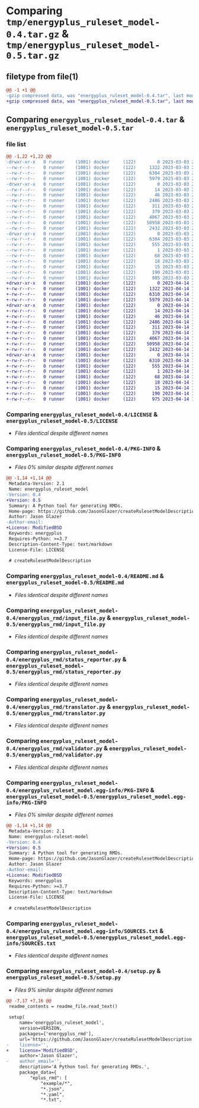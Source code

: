 # Comparing `tmp/energyplus_ruleset_model-0.4.tar.gz` & `tmp/energyplus_ruleset_model-0.5.tar.gz`

## filetype from file(1)

```diff
@@ -1 +1 @@
-gzip compressed data, was "energyplus_ruleset_model-0.4.tar", last modified: Fri Mar  3 20:56:32 2023, max compression
+gzip compressed data, was "energyplus_ruleset_model-0.5.tar", last modified: Fri Apr 14 16:23:31 2023, max compression
```

## Comparing `energyplus_ruleset_model-0.4.tar` & `energyplus_ruleset_model-0.5.tar`

### file list

```diff
@@ -1,22 +1,22 @@
-drwxr-xr-x   0 runner    (1001) docker     (122)        0 2023-03-03 20:56:32.265081 energyplus_ruleset_model-0.4/
--rw-r--r--   0 runner    (1001) docker     (122)     1322 2023-03-03 20:56:21.000000 energyplus_ruleset_model-0.4/LICENSE
--rw-r--r--   0 runner    (1001) docker     (122)     6304 2023-03-03 20:56:32.265081 energyplus_ruleset_model-0.4/PKG-INFO
--rw-r--r--   0 runner    (1001) docker     (122)     5979 2023-03-03 20:56:21.000000 energyplus_ruleset_model-0.4/README.md
-drwxr-xr-x   0 runner    (1001) docker     (122)        0 2023-03-03 20:56:32.261081 energyplus_ruleset_model-0.4/energyplus_rmd/
--rw-r--r--   0 runner    (1001) docker     (122)       14 2023-03-03 20:56:21.000000 energyplus_ruleset_model-0.4/energyplus_rmd/__init__.py
--rw-r--r--   0 runner    (1001) docker     (122)       46 2023-03-03 20:56:21.000000 energyplus_ruleset_model-0.4/energyplus_rmd/__main__.py
--rw-r--r--   0 runner    (1001) docker     (122)     2486 2023-03-03 20:56:21.000000 energyplus_ruleset_model-0.4/energyplus_rmd/input_file.py
--rw-r--r--   0 runner    (1001) docker     (122)      311 2023-03-03 20:56:21.000000 energyplus_ruleset_model-0.4/energyplus_rmd/output_file.py
--rw-r--r--   0 runner    (1001) docker     (122)      379 2023-03-03 20:56:21.000000 energyplus_ruleset_model-0.4/energyplus_rmd/runner.py
--rw-r--r--   0 runner    (1001) docker     (122)     4067 2023-03-03 20:56:21.000000 energyplus_ruleset_model-0.4/energyplus_rmd/status_reporter.py
--rw-r--r--   0 runner    (1001) docker     (122)    50958 2023-03-03 20:56:21.000000 energyplus_ruleset_model-0.4/energyplus_rmd/translator.py
--rw-r--r--   0 runner    (1001) docker     (122)     2432 2023-03-03 20:56:21.000000 energyplus_ruleset_model-0.4/energyplus_rmd/validator.py
-drwxr-xr-x   0 runner    (1001) docker     (122)        0 2023-03-03 20:56:32.265081 energyplus_ruleset_model-0.4/energyplus_ruleset_model.egg-info/
--rw-r--r--   0 runner    (1001) docker     (122)     6304 2023-03-03 20:56:32.000000 energyplus_ruleset_model-0.4/energyplus_ruleset_model.egg-info/PKG-INFO
--rw-r--r--   0 runner    (1001) docker     (122)      555 2023-03-03 20:56:32.000000 energyplus_ruleset_model-0.4/energyplus_ruleset_model.egg-info/SOURCES.txt
--rw-r--r--   0 runner    (1001) docker     (122)        1 2023-03-03 20:56:32.000000 energyplus_ruleset_model-0.4/energyplus_ruleset_model.egg-info/dependency_links.txt
--rw-r--r--   0 runner    (1001) docker     (122)       68 2023-03-03 20:56:32.000000 energyplus_ruleset_model-0.4/energyplus_ruleset_model.egg-info/entry_points.txt
--rw-r--r--   0 runner    (1001) docker     (122)       18 2023-03-03 20:56:32.000000 energyplus_ruleset_model-0.4/energyplus_ruleset_model.egg-info/requires.txt
--rw-r--r--   0 runner    (1001) docker     (122)       15 2023-03-03 20:56:32.000000 energyplus_ruleset_model-0.4/energyplus_ruleset_model.egg-info/top_level.txt
--rw-r--r--   0 runner    (1001) docker     (122)      190 2023-03-03 20:56:32.265081 energyplus_ruleset_model-0.4/setup.cfg
--rw-r--r--   0 runner    (1001) docker     (122)      985 2023-03-03 20:56:21.000000 energyplus_ruleset_model-0.4/setup.py
+drwxr-xr-x   0 runner    (1001) docker     (122)        0 2023-04-14 16:23:31.680852 energyplus_ruleset_model-0.5/
+-rw-r--r--   0 runner    (1001) docker     (122)     1322 2023-04-14 16:23:20.000000 energyplus_ruleset_model-0.5/LICENSE
+-rw-r--r--   0 runner    (1001) docker     (122)     6310 2023-04-14 16:23:31.680852 energyplus_ruleset_model-0.5/PKG-INFO
+-rw-r--r--   0 runner    (1001) docker     (122)     5979 2023-04-14 16:23:20.000000 energyplus_ruleset_model-0.5/README.md
+drwxr-xr-x   0 runner    (1001) docker     (122)        0 2023-04-14 16:23:31.680852 energyplus_ruleset_model-0.5/energyplus_rmd/
+-rw-r--r--   0 runner    (1001) docker     (122)       14 2023-04-14 16:23:20.000000 energyplus_ruleset_model-0.5/energyplus_rmd/__init__.py
+-rw-r--r--   0 runner    (1001) docker     (122)       46 2023-04-14 16:23:20.000000 energyplus_ruleset_model-0.5/energyplus_rmd/__main__.py
+-rw-r--r--   0 runner    (1001) docker     (122)     2486 2023-04-14 16:23:20.000000 energyplus_ruleset_model-0.5/energyplus_rmd/input_file.py
+-rw-r--r--   0 runner    (1001) docker     (122)      311 2023-04-14 16:23:20.000000 energyplus_ruleset_model-0.5/energyplus_rmd/output_file.py
+-rw-r--r--   0 runner    (1001) docker     (122)      379 2023-04-14 16:23:20.000000 energyplus_ruleset_model-0.5/energyplus_rmd/runner.py
+-rw-r--r--   0 runner    (1001) docker     (122)     4067 2023-04-14 16:23:20.000000 energyplus_ruleset_model-0.5/energyplus_rmd/status_reporter.py
+-rw-r--r--   0 runner    (1001) docker     (122)    50958 2023-04-14 16:23:20.000000 energyplus_ruleset_model-0.5/energyplus_rmd/translator.py
+-rw-r--r--   0 runner    (1001) docker     (122)     2432 2023-04-14 16:23:20.000000 energyplus_ruleset_model-0.5/energyplus_rmd/validator.py
+drwxr-xr-x   0 runner    (1001) docker     (122)        0 2023-04-14 16:23:31.680852 energyplus_ruleset_model-0.5/energyplus_ruleset_model.egg-info/
+-rw-r--r--   0 runner    (1001) docker     (122)     6310 2023-04-14 16:23:31.000000 energyplus_ruleset_model-0.5/energyplus_ruleset_model.egg-info/PKG-INFO
+-rw-r--r--   0 runner    (1001) docker     (122)      555 2023-04-14 16:23:31.000000 energyplus_ruleset_model-0.5/energyplus_ruleset_model.egg-info/SOURCES.txt
+-rw-r--r--   0 runner    (1001) docker     (122)        1 2023-04-14 16:23:31.000000 energyplus_ruleset_model-0.5/energyplus_ruleset_model.egg-info/dependency_links.txt
+-rw-r--r--   0 runner    (1001) docker     (122)       68 2023-04-14 16:23:31.000000 energyplus_ruleset_model-0.5/energyplus_ruleset_model.egg-info/entry_points.txt
+-rw-r--r--   0 runner    (1001) docker     (122)       18 2023-04-14 16:23:31.000000 energyplus_ruleset_model-0.5/energyplus_ruleset_model.egg-info/requires.txt
+-rw-r--r--   0 runner    (1001) docker     (122)       15 2023-04-14 16:23:31.000000 energyplus_ruleset_model-0.5/energyplus_ruleset_model.egg-info/top_level.txt
+-rw-r--r--   0 runner    (1001) docker     (122)      190 2023-04-14 16:23:31.680852 energyplus_ruleset_model-0.5/setup.cfg
+-rw-r--r--   0 runner    (1001) docker     (122)      975 2023-04-14 16:23:20.000000 energyplus_ruleset_model-0.5/setup.py
```

### Comparing `energyplus_ruleset_model-0.4/LICENSE` & `energyplus_ruleset_model-0.5/LICENSE`

 * *Files identical despite different names*

### Comparing `energyplus_ruleset_model-0.4/PKG-INFO` & `energyplus_ruleset_model-0.5/PKG-INFO`

 * *Files 0% similar despite different names*

```diff
@@ -1,14 +1,14 @@
 Metadata-Version: 2.1
 Name: energyplus_ruleset_model
-Version: 0.4
+Version: 0.5
 Summary: A Python tool for generating RMDs.
 Home-page: https://github.com/JasonGlazer/createRulesetModelDescription
 Author: Jason Glazer
-Author-email: 
+License: ModifiedBSD
 Keywords: energyplus
 Requires-Python: >=3.7
 Description-Content-Type: text/markdown
 License-File: LICENSE
 
 # createRulesetModelDescription
```

### Comparing `energyplus_ruleset_model-0.4/README.md` & `energyplus_ruleset_model-0.5/README.md`

 * *Files identical despite different names*

### Comparing `energyplus_ruleset_model-0.4/energyplus_rmd/input_file.py` & `energyplus_ruleset_model-0.5/energyplus_rmd/input_file.py`

 * *Files identical despite different names*

### Comparing `energyplus_ruleset_model-0.4/energyplus_rmd/status_reporter.py` & `energyplus_ruleset_model-0.5/energyplus_rmd/status_reporter.py`

 * *Files identical despite different names*

### Comparing `energyplus_ruleset_model-0.4/energyplus_rmd/translator.py` & `energyplus_ruleset_model-0.5/energyplus_rmd/translator.py`

 * *Files identical despite different names*

### Comparing `energyplus_ruleset_model-0.4/energyplus_rmd/validator.py` & `energyplus_ruleset_model-0.5/energyplus_rmd/validator.py`

 * *Files identical despite different names*

### Comparing `energyplus_ruleset_model-0.4/energyplus_ruleset_model.egg-info/PKG-INFO` & `energyplus_ruleset_model-0.5/energyplus_ruleset_model.egg-info/PKG-INFO`

 * *Files 0% similar despite different names*

```diff
@@ -1,14 +1,14 @@
 Metadata-Version: 2.1
 Name: energyplus-ruleset-model
-Version: 0.4
+Version: 0.5
 Summary: A Python tool for generating RMDs.
 Home-page: https://github.com/JasonGlazer/createRulesetModelDescription
 Author: Jason Glazer
-Author-email: 
+License: ModifiedBSD
 Keywords: energyplus
 Requires-Python: >=3.7
 Description-Content-Type: text/markdown
 License-File: LICENSE
 
 # createRulesetModelDescription
```

### Comparing `energyplus_ruleset_model-0.4/energyplus_ruleset_model.egg-info/SOURCES.txt` & `energyplus_ruleset_model-0.5/energyplus_ruleset_model.egg-info/SOURCES.txt`

 * *Files identical despite different names*

### Comparing `energyplus_ruleset_model-0.4/setup.py` & `energyplus_ruleset_model-0.5/setup.py`

 * *Files 9% similar despite different names*

```diff
@@ -7,17 +7,16 @@
 readme_contents = readme_file.read_text()
 
 setup(
     name='energyplus_ruleset_model',
     version=VERSION,
     packages=['energyplus_rmd'],
     url='https://github.com/JasonGlazer/createRulesetModelDescription',
-    license='',
+    license='ModifiedBSD',
     author='Jason Glazer',
-    author_email='',
     description='A Python tool for generating RMDs.',
     package_data={
         "eplus_rmd": [
             "example/*",
             "*.json",
             "*.yaml",
             "*.txt",
```

